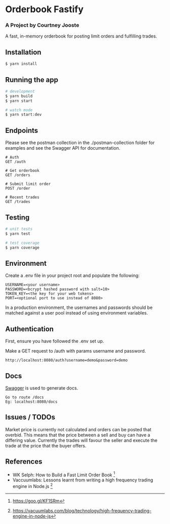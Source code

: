 # Orderbook Fastify

### A Project by Courtney Jooste

A fast, in-memory orderbook for posting limit orders and fulfilling trades.

## Installation

```bash
$ yarn install
```

## Running the app

```bash
# development
$ yarn build
$ yarn start

# watch mode
$ yarn start:dev
```

## Endpoints

Please see the postman collection in the ./postman-collection folder for examples and see the Swagger API for documentation.

```http request
# Auth
GET /auth

# Get orderbook
GET /orders

# Submit limit order
POST /order

# Recent trades
GET /trades
```

## Testing

```bash
# unit tests
$ yarn test

# test coverage
$ yarn coverage
```

## Environment

Create a .env file in your project root and populate the following:

```dotenv
USERNAME=<your username>
PASSWORD=<bcrypt hashed password with salt=10>
TOKEN_KEY=<the key for your web tokens>
PORT=<optional port to use instead of 8080>
```

In a production environment, the usernames and passwords should be matched against a user pool instead of using environment variables.

## Authentication

First, ensure you have followed the .env set up.

Make a GET request to /auth with params username and password.

```http request
http://localhost:8080/auth?username=demo&password=demo
```

## Docs

[Swagger](https://swagger.io) is used to generate docs.

```http request
Go to route /docs
Eg: localhost:8080/docs
```

## Issues / TODOs

Market price is currently not calculated and orders can be posted that overbid. This means that the price between a sell and buy can have a differing value. Currently the trades will favour the seller and execute the trade at the price that the buyer offers.

## References

- WK Selph: How to Build a Fast Limit Order Book [^1]
- Vaccuumlabs: Lessons learnt from writing a high frequency trading engine in Node.js [^2]

[^1]: https://goo.gl/KF1SRm
[^2]: https://vacuumlabs.com/blog/technology/high-frequency-trading-engine-in-node-js
